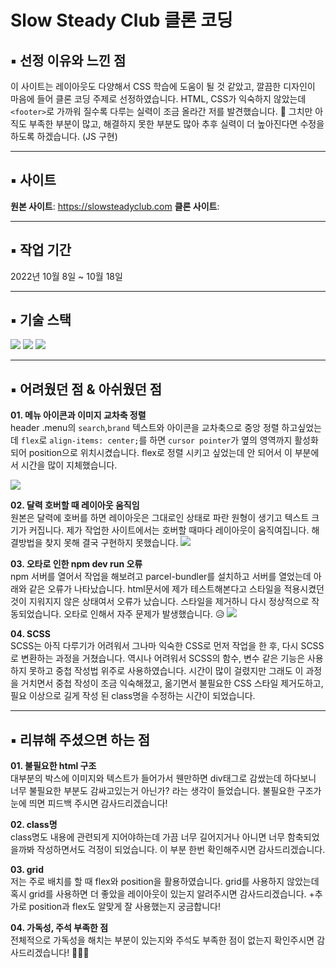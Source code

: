 # **Slow Steady Club 클론 코딩**

## ▪️ 선정 이유와 느낀 점
이 사이트는 레이아웃도 다양해서 CSS 학습에 도움이 될 것 같았고, 깔끔한 디자인이 마음에 들어 클론 코딩 주제로 선정하였습니다. HTML, CSS가 익숙하지 않았는데 `<footer>`로 가까워 질수록 다루는 실력이 조금 올라간 저를 발견했습니다. 🤭 그치만 아직도 부족한 부분이 많고, 해결하지 못한 부분도 많아 추후 실력이 더 높아진다면 수정을 하도록 하겠습니다. (JS 구현)

---
## ▪️ 사이트
**원본 사이트**: https://slowsteadyclub.com
**클론 사이트**: 

---
## ▪️ 작업 기간
2022년 10월 8일 ~ 10월 18일

---
## ▪️ 기술 스택
<img src="https://img.shields.io/badge/HTML5-E34F26?style=flat&logo=HTML5&logoColor=white"/> <img src="https://img.shields.io/badge/CSS3-1572B6?style=flat&logo=CSS3&logoColor=white"/> <img src="https://img.shields.io/badge/SASS-CC6699?style=flat&logo=SASS&logoColor=white"/>

---
## ▪️ 어려웠던 점 & 아쉬웠던 점
**01. 메뉴 아이콘과 이미지 교차축 정렬**<br />
header .menu의 `search`,`brand` 텍스트와 아이콘을 교차축으로 중앙 정렬 하고싶었는데 `flex`로 `align-items: center;`를 하면 `cursor pointer`가 옆의 영역까지 활성화 되어 position으로 위치시켰습니다. flex로 정렬 시키고 싶었는데 안 되어서 이 부분에서 시간을 많이 지체했습니다.

![](https://velog.velcdn.com/images/mudidu/post/6d8c9289-7b8d-4f86-af61-2854f06c5fb4/image.png)

**02. 달력 호버할 때 레이아웃 움직임**<br />
원본은 달력에 호버를 하면 레이아웃은 그대로인 상태로 파란 원형이 생기고 텍스트 크기가 커집니다. 제가 작업한 사이트에서는 호버할 때마다 레이아웃이 움직여집니다. 해결방법을 찾지 못해 결국 구현하지 못했습니다. 
![](https://velog.velcdn.com/images/mudidu/post/7de251ed-a6d9-474f-bdb0-0d41bcd780bb/image.png)

**03. 오타로 인한 npm dev run 오류**<br />
npm 서버를 열어서 작업을 해보려고 parcel-bundler를 설치하고 서버를 열었는데 아래와 같은 오류가 나타났습니다. html문서에 제가 테스트해본다고 스타일을 적용시켰던 것이 지워지지 않은 상태여서 오류가 났습니다. 스타일을 제거하니 다시 정상적으로 작동되었습니다. 오타로 인해서 자주 문제가 발생했습니다. 😥
![](https://velog.velcdn.com/images/mudidu/post/9561cac6-6ec5-4811-ac94-35e6b4e11f06/image.png)

**04. SCSS**<br />
SCSS는 아직 다루기가 어려워서 그나마 익숙한 CSS로 먼저 작업을 한 후, 다시 SCSS로 변환하는 과정을 거쳤습니다. 역시나 어려워서 SCSS의 함수, 변수 같은 기능은 사용하지 못하고 중첩 작성법 위주로 사용하였습니다. 시간이 많이 걸렸지만 그래도 이 과정을 거치면서 중첩 작성이 조금 익숙해졌고, 옮기면서 불필요한 CSS 스타일 제거도하고, 필요 이상으로 길게 작성 된 class명을 수정하는 시간이 되었습니다.

---
## ▪️ 리뷰해 주셨으면 하는 점
**01. 불필요한 html 구조**<br />
대부분의 박스에 이미지와 텍스트가 들어가서 웬만하면 div태그로 감쌌는데 하다보니 너무 불필요한 부분도 감싸고있는거 아닌가? 라는 생각이 들었습니다. 불필요한 구조가 눈에 띄면 피드백 주시면 감사드리겠습니다!

**02. class명**<br />
class명도 내용에 관련되게 지어야하는데 가끔 너무 길어지거나 아니면 너무 함축되었을까봐 작성하면서도 걱정이 되었습니다. 이 부분 한번 확인해주시면 감사드리겠습니다.

**03. grid**<br />
저는 주로 배치를 할 때 flex와 position을 활용하였습니다. grid를 사용하지 않았는데 혹시 grid를 사용하면 더 좋았을 레이아웃이 있는지 알려주시면 감사드리겠습니다.
+추가로 position과 flex도 알맞게 잘 사용했는지 궁금합니다!

**04. 가독성, 주석 부족한 점**<br />
전체적으로 가독성을 해치는 부분이 있는지와 주석도 부족한 점이 없는지 확인주시면 감사드리겠습니다! 🙇🏻‍♀️

